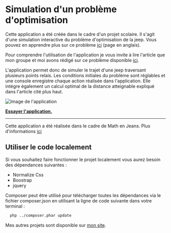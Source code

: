 # Simulation d'un problème d'optimisation

Cette application a été créée dans le cadre d'un projet scolaire. Il s'agit d'une simulation interactive du problème d'optimisation de la jeep. Vous pouvez en apprendre plus sur ce problème [ici](http://www.xlim.fr/) (page en anglais).

Pour comprendre l'utilisation de l'application je vous invite à lire l'article que mon groupe et moi avons rédigé sur ce problème disponible [ici](http://adrienchkirate.com/jeep/article.pdf).

L'application permet donc de simuler le trajet d'une jeep traversant plusieurs points relais. Les conditions initiales du problème sont réglables et une console enregistre chaque action réalisée dans l'application.
Elle intégre également un calcul optimal de la distance atteignable expliqué dans l'article cité plus haut.

![Image de l'application](http://adrienchkirate.com/jeep/img/capture.png)

**[Essayer l'application.](http://adrienchkirate.com/jeep/)**

-----------------

Cette application a été réalisée dans le cadre de Math en Jeans. Plus d'informations [ici](https://www.mathenjeans.fr/)

## Utiliser le code localement

Si vous souhaitez faire fonctionner le projet localement vous aurez besoin des dépendances suivantes : 
- Normalize Css
- Boostrap
- jquery

Composer peut être utilisé pour télécharger toutes les dépendances via le fichier composer.json en utilisant la ligne de code suivante dans votre terminal : 

```bash
  php ../composer.phar update
```

Mes autres projets sont disponible sur [mon site](http://adrienchkirate.com/).

